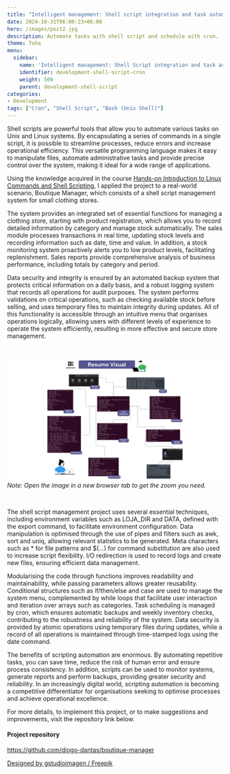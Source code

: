 ```yaml
---
title: "Intelligent management: Shell script integration and task automation"
date: 2024-10-31T06:00:23+06:00
hero: /images/post2.jpg
description: Automate tasks with shell script and schedule with cron.
theme: Toha
menu:
  sidebar:
    name: 'Intelligent management: Shell Script integration and task automation'
    identifier: development-shell-script-cron
    weight: 500
    parent: development-shell-script
categories: 
- Development
tags: ["Cron", "Shell Script", "Bash (Unix Shell)"]
---
```


Shell scripts are powerful tools that allow you to automate various tasks on Unix and Linux systems. By encapsulating a series of commands in a single script, it is possible to streamline processes, reduce errors and increase operational efficiency. This versatile programming language makes it easy to manipulate files, automate administrative tasks and provide precise control over the system, making it ideal for a wide range of applications.

Using the knowledge acquired in the course [Hands-on Introduction to Linux Commands and Shell Scripting](https://www.coursera.org/account/accomplishments/verify/30JGE2RZY8T4 "Visit the course certificate"), I applied the project to a real-world scenario, Boutique Manager, which consists of a shell script management system for small clothing stores. 

The system provides an integrated set of essential functions for managing a clothing store, starting with product registration, which allows you to record detailed information by category and manage stock automatically. The sales module processes transactions in real time, updating stock levels and recording information such as date, time and value. In addition, a stock monitoring system proactively alerts you to low product levels, facilitating replenishment. Sales reports provide comprehensive analysis of business performance, including totals by category and period.

Data security and integrity is ensured by an automated backup system that protects critical information on a daily basis, and a robust logging system that records all operations for audit purposes. The system performs validations on critical operations, such as checking available stock before selling, and uses temporary files to maintain integrity during updates. All of this functionality is accessible through an intuitive menu that organises operations logically, allowing users with different levels of experience to operate the system efficiently, resulting in more effective and secure store management.

<br>

![Visual Summary](./images/BM_layout.png)
*Note: Open the image in a new browser tab to get the zoom you need.*

<br>

The shell script management project uses several essential techniques, including environment variables such as LOJA_DIR and DATA, defined with the export command, to facilitate environment configuration. Data manipulation is optimised through the use of pipes and filters such as awk, sort and uniq, allowing relevant statistics to be generated. Meta characters such as * for file patterns and $(...) for command substitution are also used to increase script flexibility. I/O redirection is used to record logs and create new files, ensuring efficient data management.

Modularising the code through functions improves readability and maintainability, while passing parameters allows greater reusability. Conditional structures such as if/then/else and case are used to manage the system menu, complemented by while loops that facilitate user interaction and iteration over arrays such as categories. Task scheduling is managed by cron, which ensures automatic backups and weekly inventory checks, contributing to the robustness and reliability of the system. Data security is provided by atomic operations using temporary files during updates, while a record of all operations is maintained through time-stamped logs using the date command.

The benefits of scripting automation are enormous. By automating repetitive tasks, you can save time, reduce the risk of human error and ensure process consistency. In addition, scripts can be used to monitor systems, generate reports and perform backups, providing greater security and reliability. In an increasingly digital world, scripting automation is becoming a competitive differentiator for organisations seeking to optimise processes and achieve operational excellence.

For more details, to implement this project, or to make suggestions and improvements, visit the repository link below.

#### Project repository

https://github.com/diogo-dantas/boutique-manager


<a href="http://www.freepik.com">Designed by gstudioimagen / Freepik</a>
